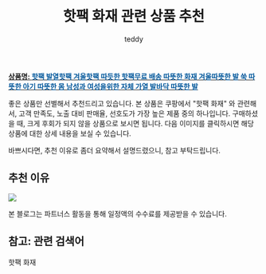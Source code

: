 ﻿---
layout: post
title:  "핫팩 화재 관련 상품 추천"
author: teddy
categories: [ 가구/인테리어 ]
tags: [핫팩 화재]
image: https://static.coupangcdn.com/image/vendor_inventory/07be/0629778b9c3869730717fddf6694d59462b536b270c5c9134dd17ad71a9b.jpeg 
description: "쿠팡에서 핫팩 화재 관련 상품으로 가장 고객 선호도가 높은 제품 중 하나입니다."
---

<a href="https://link.coupang.com/re/AFFSDP?lptag=AF3256674&pageKey=6930256607&itemId=16767481835&vendorItemId=83948750873&traceid=V0-153-cfedeee0f5faa678&requestid=20221223013322913506880"><b>상품명: <font color='#01579B'>핫팩 발열핫팩 겨울핫팩 따듯한 핫팩무료 배송 따뜻한 화재 겨울따뜻한 발 쑥 따뜻한 아기 따뜻한 몸 남성과 여성을위한 자체 가열 발바닥 따뜻한 발</font></b></a>

좋은 상품만 선별해서 추천드리고 있습니다.
본 상품은 쿠팡에서 "핫팩 화재" 와 관련해서, 고객 만족도, 노출 대비 판매율, 선호도가 가장 높은 제품 중의 하나입니다.
구매하셨을 때, 크게 후회가 되지 않을 상품으로 보시면 됩니다. 
다음 이미지를 클릭하시면 해당 상품에 대한 상세 내용을 보실 수 있습니다.

바쁘시다면, 추천 이유로 좀더 요약해서 설명드렸으니, 참고 부탁드립니다.

## 추천 이유 

<a href="https://link.coupang.com/re/AFFSDP?lptag=AF3256674&pageKey=6930256607&itemId=16767481835&vendorItemId=83948750873&traceid=V0-153-cfedeee0f5faa678&requestid=20221223013322913506880"><img src="https://link.coupang.com/re/AFFSDP?lptag=AF3256674&pageKey=6930256607&itemId=16767481835&vendorItemId=83948750873&traceid=V0-153-cfedeee0f5faa678&requestid=20221223013322913506880"></a> 

본 블로그는 파트너스 활동을 통해 일정액의 수수료를 제공받을 수 있습니다.

## 참고: 관련 검색어    
핫팩 화재